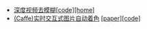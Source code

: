 - [深度视频去模糊](https://arxiv.org/abs/1611.08387)[[code]](https://github.com/shuochsu/DeepVideoDeblurring)[[home]](http://www.cs.ubc.ca/labs/imager/tr/2017/DeepVideoDeblurring/)
- [(Caffe)实时交互式图片自动着色](https://github.com/junyanz/interactive-deep-colorization) [[paper]](https://arxiv.org/abs/1705.02999)[[code]](https://richzhang.github.io/ideepcolor/)